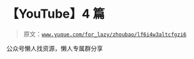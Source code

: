 # 【YouTube】4 篇

> 原文：[`www.yuque.com/for_lazy/zhoubao/lf6i4w3altcfgzi6`](https://www.yuque.com/for_lazy/zhoubao/lf6i4w3altcfgzi6)

公众号懒人找资源，懒人专属群分享